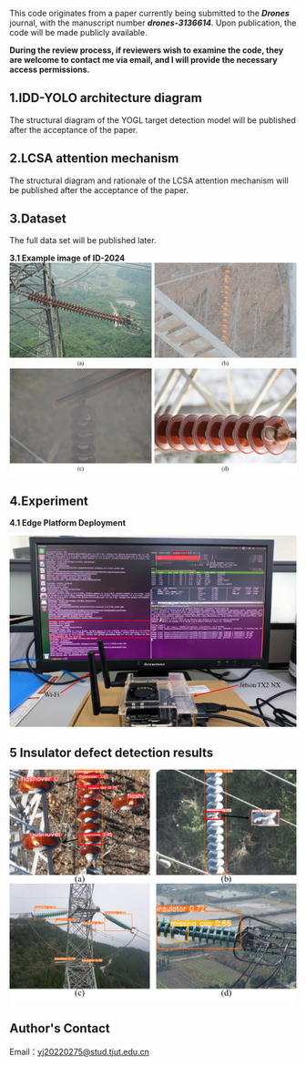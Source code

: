 This code originates from a paper currently being submitted to the ***Drones*** journal, with the manuscript number ***drones-3136614***. Upon publication, the code will be made publicly available. 



**During the review process, if reviewers wish to examine the code, they are welcome to contact me via email, and I will provide the necessary access permissions.**



## 1.IDD-YOLO architecture diagram
The structural diagram of the YOGL target detection model will be published after the acceptance of the paper.

## 2.LCSA attention mechanism
The structural diagram and rationale of the LCSA attention mechanism will be published after the acceptance of the paper.

## 3.Dataset
The full data set will be published later.


**3.1 Example image of ID-2024**
![](Insulator_Dataset_Example_Images.png)


## 4.Experiment


**4.1 Edge Platform Deployment**


![](Jetson_TX2_NX_EX.png)

## 5 Insulator defect detection results


![](IDD-YOLO_detection_results.png)

## Author's Contact
Email：yj20220275@stud.tjut.edu.cn



